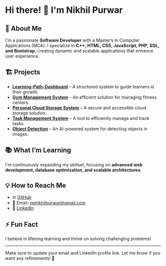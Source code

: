 # Hi there! 👋 I'm Nikhil Purwar

## 🚀 About Me
I'm a passionate **Software Developer** with a Master’s in Computer Applications (MCA). I specialize in **C++, HTML, CSS, JavaScript, PHP, SQL, and Bootstrap**, creating dynamic and scalable applications that enhance user experience.

## 🏗️ Projects
- **[Learning-Path-Dashboard](https://padho.infinityfreeapp.com)** – A structured system to guide learners in their growth.
- **[Gym Management System](https://github.com/nikhilpurwar/Gym-Management-System)** – An efficient solution for managing fitness centers.
- **[Personal Cloud Storage System](https://github.com/nikhilpurwar/Personal-Cloud-Storage-System)** – A secure and accessible cloud storage solution.
- **[Task Management System](https://github.com/nikhilpurwar/Projects/tree/main/task-management-system)** – A tool to efficiently manage and track tasks.
- **[Object Detection](https://github.com/nikhilpurwar/Projects/tree/main/Object-Detection)** – An AI-powered system for detecting objects in images.

## 📚 What I’m Learning
I'm continuously expanding my skillset, focusing on **advanced web development, database optimization, and scalable architectures**.

## 💡 How to Reach Me
- 🌐 [GitHub](https://github.com/nikhilpurwar)
- 📧 Email: npnikhilpurwar@gmail.com
- 💼 [LinkedIn](https://www.linkedin.com/in/your-profile)

## ⚡ Fun Fact
I believe in lifelong learning and thrive on solving challenging problems!

---

Make sure to update your email and LinkedIn profile link. Let me know if you want any refinements! 🚀




<!--
**nikhilpurwar/nikhilpurwar** is a ✨ _special_ ✨ repository because its `README.md` (this file) appears on your GitHub profile.

Here are some ideas to get you started:

- 🔭 I’m currently working on ...
- 🌱 I’m currently learning ...
- 👯 I’m looking to collaborate on ...
- 🤔 I’m looking for help with ...
- 💬 Ask me about ...
- 📫 How to reach me: ...
- 😄 Pronouns: ...
- ⚡ Fun fact: ...
-->
